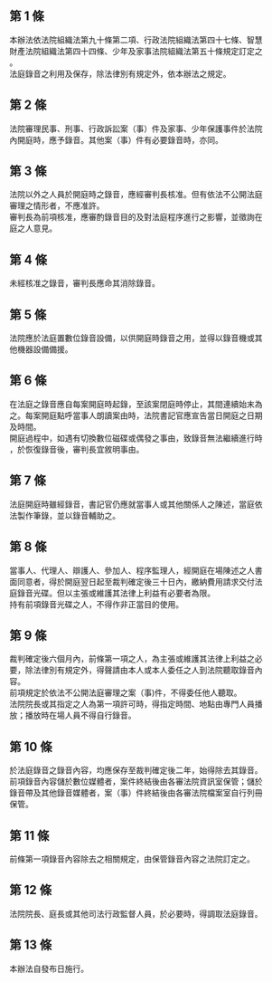 第 1 條
-------
本辦法依法院組織法第九十條第二項、行政法院組織法第四十七條、智慧  
財產法院組織法第四十四條、少年及家事法院組織法第五十條規定訂定之  
。  
法庭錄音之利用及保存，除法律別有規定外，依本辦法之規定。

第 2 條
-------
法院審理民事、刑事、行政訴訟案（事）件及家事、少年保護事件於法院  
內開庭時，應予錄音。其他案（事）件有必要錄音時，亦同。

第 3 條
-------
法院以外之人員於開庭時之錄音，應經審判長核准。但有依法不公開法庭  
審理之情形者，不應准許。  
審判長為前項核准，應審酌錄音目的及對法庭程序進行之影響，並徵詢在  
庭之人意見。

第 4 條
-------
未經核准之錄音，審判長應命其消除錄音。

第 5 條
-------
法院應於法庭置數位錄音設備，以供開庭時錄音之用，並得以錄音機或其  
他機器設備備援。

第 6 條
-------
在法庭之錄音應自每案開庭時起錄，至該案閉庭時停止，其間連續始末為  
之。每案開庭點呼當事人朗讀案由時，法院書記官應宣告當日開庭之日期  
及時間。  
開庭過程中，如遇有切換數位磁碟或偶發之事由，致錄音無法繼續進行時  
，於恢復錄音後，審判長宜敘明事由。

第 7 條
-------
法庭開庭時雖經錄音，書記官仍應就當事人或其他關係人之陳述，當庭依  
法製作筆錄，並以錄音輔助之。

第 8 條
-------
當事人、代理人、辯護人、參加人、程序監理人，經開庭在場陳述之人書  
面同意者，得於開庭翌日起至裁判確定後三十日內，繳納費用請求交付法  
庭錄音光碟。但以主張或維護其法律上利益有必要者為限。  
持有前項錄音光碟之人，不得作非正當目的使用。

第 9 條
-------
裁判確定後六個月內，前條第一項之人，為主張或維護其法律上利益之必  
要，除法律別有規定外，得聲請由本人或本人委任之人到法院聽取錄音內  
容。  
前項規定於依法不公開法庭審理之案（事)件，不得委任他人聽取。  
法院院長或其指定之人為第一項許可時，得指定時間、地點由專門人員播  
放；播放時在場人員不得自行錄音。

第 10 條
--------
於法庭錄音之錄音內容，均應保存至裁判確定後二年，始得除去其錄音。  
前項錄音內容儲於數位媒體者，案件終結後由各審法院資訊室保管；儲於  
錄音帶及其他錄音媒體者，案（事）件終結後由各審法院檔案室自行列冊  
保管。

第 11 條
--------
前條第一項錄音內容除去之相關規定，由保管錄音內容之法院訂定之。

第 12 條
--------
法院院長、庭長或其他司法行政監督人員，於必要時，得調取法庭錄音。

第 13 條
--------
本辦法自發布日施行。

